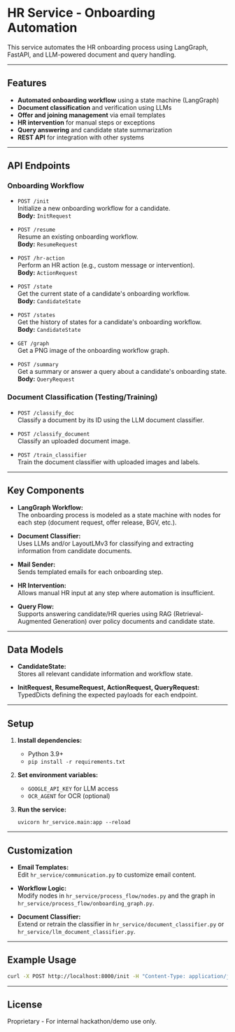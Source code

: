 # HR Service - Onboarding Automation

This service automates the HR onboarding process using LangGraph, FastAPI, and LLM-powered document and query handling.

---

## Features

- **Automated onboarding workflow** using a state machine (LangGraph)
- **Document classification** and verification using LLMs
- **Offer and joining management** via email templates
- **HR intervention** for manual steps or exceptions
- **Query answering** and candidate state summarization
- **REST API** for integration with other systems

---

## API Endpoints

### Onboarding Workflow

- `POST /init`  
  Initialize a new onboarding workflow for a candidate.  
  **Body:** `InitRequest`

- `POST /resume`  
  Resume an existing onboarding workflow.  
  **Body:** `ResumeRequest`

- `POST /hr-action`  
  Perform an HR action (e.g., custom message or intervention).  
  **Body:** `ActionRequest`

- `POST /state`  
  Get the current state of a candidate's onboarding workflow.  
  **Body:** `CandidateState`

- `POST /states`  
  Get the history of states for a candidate's onboarding workflow.  
  **Body:** `CandidateState`

- `GET /graph`  
  Get a PNG image of the onboarding workflow graph.

- `POST /summary`  
  Get a summary or answer a query about a candidate's onboarding state.  
  **Body:** `QueryRequest`

### Document Classification (Testing/Training)

- `POST /classify_doc`  
  Classify a document by its ID using the LLM document classifier.

- `POST /classify_document`  
  Classify an uploaded document image.

- `POST /train_classifier`  
  Train the document classifier with uploaded images and labels.

---

## Key Components

- **LangGraph Workflow:**  
  The onboarding process is modeled as a state machine with nodes for each step (document request, offer release, BGV, etc.).

- **Document Classifier:**  
  Uses LLMs and/or LayoutLMv3 for classifying and extracting information from candidate documents.

- **Mail Sender:**  
  Sends templated emails for each onboarding step.

- **HR Intervention:**  
  Allows manual HR input at any step where automation is insufficient.

- **Query Flow:**  
  Supports answering candidate/HR queries using RAG (Retrieval-Augmented Generation) over policy documents and candidate state.

---

## Data Models

- **CandidateState:**  
  Stores all relevant candidate information and workflow state.

- **InitRequest, ResumeRequest, ActionRequest, QueryRequest:**  
  TypedDicts defining the expected payloads for each endpoint.

---

## Setup

1. **Install dependencies:**  
   - Python 3.9+
   - `pip install -r requirements.txt`

2. **Set environment variables:**  
   - `GOOGLE_API_KEY` for LLM access
   - `OCR_AGENT` for OCR (optional)

3. **Run the service:**  
   ```
   uvicorn hr_service.main:app --reload
   ```

---

## Customization

- **Email Templates:**  
  Edit `hr_service/communication.py` to customize email content.

- **Workflow Logic:**  
  Modify nodes in `hr_service/process_flow/nodes.py` and the graph in `hr_service/process_flow/onboarding_graph.py`.

- **Document Classifier:**  
  Extend or retrain the classifier in `hr_service/document_classifier.py` or `hr_service/llm_document_classifier.py`.

---

## Example Usage

```bash
curl -X POST http://localhost:8000/init -H "Content-Type: application/json" -d '{"thread_id": "123", "name": "Alice", "email": "alice@example.com", "mobile_no": "1234567890"}'
```

---

## License

Proprietary - For internal hackathon/demo use only.
